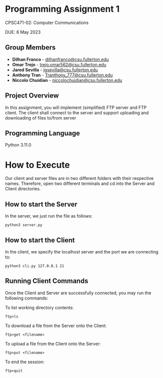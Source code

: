 # Programming Assignment 1
CPSC471-02: Computer Communications

DUE: 6 May 2023 

## Group Members

- **Dilhan Franco** - dilhanfranco@csu.fullerton.edu
- **Omar Trejo** - trejo.omar562@csu.fullerton.edu
- **Jared Sevilla** - jgsevilla@csu.fullerton.edu
- **Anthony Tran**  - Tranthony_777@csu.fullerton.edu
- **Niccolo Chuidian** - niccolochuidian@csu.fullerton.edu
  
## Project Overview
In this assignment, you will implement (simplified) FTP server and FTP client. The client shall
connect to the server and support uploading and downloading of files to/from server

## Programming Language
Python 3.11.0

# How to Execute
Our client and server files are in two different folders with their respective names. Therefore, open two different terminals and cd into the Server and Client directories.

## How to start the Server
In the server, we just run the file as follows:
```
python3 server.py
```

## How to start the Client
In the client, we specify the localhost server and the port we are connecting to:
```
python3 cli.py 127.0.0.1 21
```
## Running Client Commands
Once the Client and Server are successfully connected, you may run the following commands:

To list working directory contents:
```
ftp>ls
```

To download a file from the Server onto the Client:
```
ftp>get <filename>
```

To upload a file from the Client onto the Server:
```
ftp>put <filename>
```

To end the session:
```
ftp>quit
```
